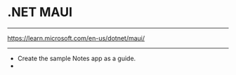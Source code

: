 # .NET MAUI
---

https://learn.microsoft.com/en-us/dotnet/maui/

---

- Create the sample Notes app as a guide.
- 